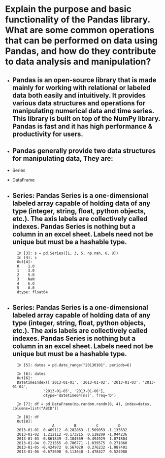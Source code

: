 # Explain the purpose and basic functionality of the Pandas library. What are some common operations that can be performed on data using Pandas, and how do they contribute to data analysis and manipulation?

* ## Pandas is an open-source library that is made mainly for working with relational or labeled data both easily and intuitively. It provides various data structures and operations for manipulating numerical data and time series. This library is built on top of the NumPy library. Pandas is fast and it has high performance & productivity for users.
* ## Pandas generally provide two data structures for manipulating data, They are: 

* Series
* DataFrame

* ## Series: Pandas Series is a one-dimensional labeled array capable of holding data of any type (integer, string, float, python objects, etc.). The axis labels are collectively called indexes. Pandas Series is nothing but a column in an excel sheet. Labels need not be unique but must be a hashable type.
        In [3]: s = pd.Series([1, 3, 5, np.nan, 6, 8])
        In [4]: s
        Out[4]: 
        0    1.0
        1    3.0
        2    5.0
        3    NaN
        4    6.0
        5    8.0
        dtype: float64

* ## Series: Pandas Series is a one-dimensional labeled array capable of holding data of any type (integer, string, float, python objects, etc.). The axis labels are collectively called indexes. Pandas Series is nothing but a column in an excel sheet. Labels need not be unique but must be a hashable type.
        In [5]: dates = pd.date_range("20130101", periods=6)

        In [6]: dates
        Out[6]: 
        DatetimeIndex(['2013-01-01', '2013-01-02', '2013-01-03', '2013-01-04',
                    '2013-01-05', '2013-01-06'],
                    dtype='datetime64[ns]', freq='D')

        In [7]: df = pd.DataFrame(np.random.randn(6, 4), index=dates, columns=list("ABCD"))

        In [8]: df
        Out[8]: 
                        A         B         C         D
        2013-01-01  0.469112 -0.282863 -1.509059 -1.135632
        2013-01-02  1.212112 -0.173215  0.119209 -1.044236
        2013-01-03 -0.861849 -2.104569 -0.494929  1.071804
        2013-01-04  0.721555 -0.706771 -1.039575  0.271860
        2013-01-05 -0.424972  0.567020  0.276232 -1.087401
        2013-01-06 -0.673690  0.113648 -1.478427  0.524988
